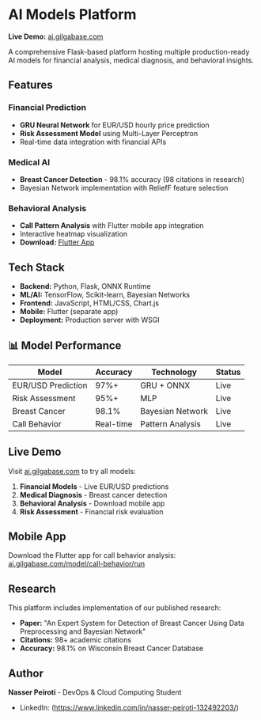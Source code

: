 # AI Models Platform

 **Live Demo:** [ai.gilgabase.com](https://ai.gilgabase.com)

A comprehensive Flask-based platform hosting multiple production-ready AI models for financial analysis, medical diagnosis, and behavioral insights.

## Features

### Financial Prediction
- **GRU Neural Network** for EUR/USD hourly price prediction
- **Risk Assessment Model** using Multi-Layer Perceptron
- Real-time data integration with financial APIs

### Medical AI
- **Breast Cancer Detection** - 98.1% accuracy (98 citations in research)
- Bayesian Network implementation with ReliefF feature selection

### Behavioral Analysis
- **Call Pattern Analysis** with Flutter mobile app integration
- Interactive heatmap visualization
- **Download:** [Flutter App](https://ai.gilgabase.com/model/call-behavior/run)

## Tech Stack

- **Backend:** Python, Flask, ONNX Runtime
- **ML/AI:** TensorFlow, Scikit-learn, Bayesian Networks
- **Frontend:** JavaScript, HTML/CSS, Chart.js
- **Mobile:** Flutter (separate app)
- **Deployment:** Production server with WSGI

## 📊 Model Performance

| Model | Accuracy | Technology | Status |
|-------|----------|------------|--------|
| EUR/USD Prediction | 97%+ | GRU + ONNX |  Live |
| Risk Assessment | 95%+ | MLP |  Live |
| Breast Cancer | 98.1% | Bayesian Network |  Live |
| Call Behavior | Real-time | Pattern Analysis |  Live |

## Live Demo

Visit [ai.gilgabase.com](https://ai.gilgabase.com) to try all models:

1. **Financial Models** - Live EUR/USD predictions
2. **Medical Diagnosis** - Breast cancer detection
3. **Behavioral Analysis** - Download mobile app
4. **Risk Assessment** - Financial risk evaluation

## Mobile App

Download the Flutter app for call behavior analysis:
[ai.gilgabase.com/model/call-behavior/run](https://ai.gilgabase.com/model/call-behavior/run)

##  Research

This platform includes implementation of our published research:
- **Paper:** "An Expert System for Detection of Breast Cancer Using Data Preprocessing and Bayesian Network"
- **Citations:** 98+ academic citations
- **Accuracy:** 98.1% on Wisconsin Breast Cancer Database



##  Author

**Nasser Peiroti** - DevOps & Cloud Computing Student
- LinkedIn: (https://www.linkedin.com/in/nasser-peiroti-132492203/)

